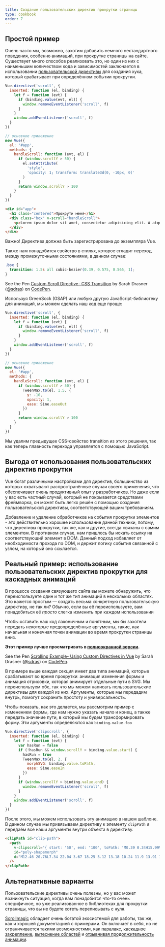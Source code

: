 ```yaml
---
title: Создание пользовательских директив прокрутки страницы
type: cookbook
order: 7
---
```


## Простой пример

Очень часто мы, возможно, захотим добавить немного нестандартного поведения, особенно анимаций, при прокрутке страницы на сайте. Существует много способов реализовать это, но один из них с наименьшим количеством кода и зависимостей заключается в использовании [пользовательской директивы](https://ru.vuejs.org/v2/guide/custom-directive.html) для создания хука, который срабатывает при определённом событии прокрутки.
```js
Vue.directive('scroll', {
  inserted: function (el, binding) {
    let f = function (evt) {
      if (binding.value(evt, el)) {
        window.removeEventListener('scroll', f)
      }
    }
    window.addEventListener('scroll', f)
  }
})

// основное приложение
new Vue({
  el: '#app',
  methods: {
    handleScroll: function (evt, el) {
      if (window.scrollY > 50) {
        el.setAttribute(
          'style',
          'opacity: 1; transform: translate3d(0, -10px, 0)'
        )
      }
      return window.scrollY > 100
    }
  }
})
```

```html
<div id="app">
  <h1 class="centered">Прокрути меня</h1>
  <div class="box" v-scroll="handleScroll">
    <p>Lorem ipsum dolor sit amet, consectetur adipisicing elit. A atque amet harum aut ab veritatis earum porro praesentium ut corporis. Quasi provident dolorem officia iure fugiat, eius mollitia sequi quisquam.</p>
  </div>
</div>
```

<p class="tip">Важно! Директива должна быть зарегистрирована до экземпляра Vue.</p>

Также нам понадобится свойство в стилях, которое сгладит переход между промежуточными состояниями, в данном случае:

```css
.box {
  transition: 1.5s all cubic-bezier(0.39, 0.575, 0.565, 1);
}
```

<p data-height="450" data-theme-id="5162" data-slug-hash="983220ed949ac670dff96bdcaf9d3338" data-default-tab="result" data-user="sdras" data-embed-version="2" data-pen-title="Custom Scroll Directive- CSS Transition" class="codepen">See the Pen <a href="https://codepen.io/sdras/pen/983220ed949ac670dff96bdcaf9d3338/">Custom Scroll Directive- CSS Transition</a> by Sarah Drasner (<a href="https://codepen.io/sdras">@sdras</a>) on <a href="https://codepen.io">CodePen</a>.</p>
<script async src="https://static.codepen.io/assets/embed/ei.js"></script>

Используя GreenSock (GSAP) или любую другую JavaScript-библиотеку для анимаций, мы можем сделать наш код еще проще:

```js
Vue.directive('scroll', {
  inserted: function (el, binding) {
    let f = function (evt) {
      if (binding.value(evt, el)) {
        window.removeEventListener('scroll', f)
      }
    }
    window.addEventListener('scroll', f)
  }
})

// основное приложение
new Vue({
  el: '#app',
  methods: {
    handleScroll: function (evt, el) {
      if (window.scrollY > 50) {
        TweenMax.to(el, 1.5, {
          y: -10,
          opacity: 1,
          ease: Sine.easeOut
        })
      }
      return window.scrollY > 100
    }
  }
})
```

Мы удалим предыдущее CSS-свойство transition из этого решения, так как теперь плавность перехода управляется с помощью JavaScript.

## Выгода от использования пользовательских директив прокрутки

Vue богат различными настройками для директив, большинство из которых охватывают распространённые случаи своего применения, что обеспечивает очень продуктивный опыт у разработчиков. Но даже если у вас есть частный случай, который не покрывается средствами фреймворка, он может быть легко решён с помощью создания пользовательской директивы, соответствующей вашим требованиям.

Добавление и удаление обработчиков на события прокрутки элементов - это действительно хорошее использование данной техники, потому, что директивы прокрутки, так же, как и другие, всегда связаны с самим элементом. В противном случае, нам пришлось бы искать ссылку на соответствующий элемент в DOM. Данный подход избавляет от необходимости прохода по DOM, и держит логику события связанной с узлом, на который оно ссылается.

## Реальный пример: использование пользовательских директив прокрутки для каскадных анимаций

В процессе создания связующего сайта вы можете обнаружить, что переиспользуете один и тот же тип анимаций в нескольких областях.
Это кажется простым — создать весьма конкретную пользовательскую директиву, не так ли? Обычно, если вы её переиспользуете, вам понадобиться её _просто_ слегка изменить при каждом использовании

Чтобы оставить наш код лаконичным и понятным, мы бы захотели передать некоторые предопределённые аргументы, такие, как начальная и конечная точки анимации во время прокрутки страницы вниз.


**Этот пример лучше просматривать в [полноэкранной версии](https://s.codepen.io/sdras/debug/078c19f5b3ed7f7d28584da450296cd0).**

<p data-height="500" data-theme-id="5162" data-slug-hash="c8c55e3e0bba997350551dd747119100" data-default-tab="result" data-user="sdras" data-embed-version="2" data-pen-title="Scrolling Example- Using Custom Directives in Vue" class="codepen">See the Pen <a href="https://codepen.io/sdras/pen/c8c55e3e0bba997350551dd747119100/">Scrolling Example- Using Custom Directives in Vue</a> by Sarah Drasner (<a href="https://codepen.io/sdras">@sdras</a>) on <a href="https://codepen.io">CodePen</a>.</p>
<script async src="https://static.codepen.io/assets/embed/ei.js"></script>



В примере выше каждая секция имеет два типа анимаций, которые срабатывают во время прокрутки: анимация изменения формы и анимация отрисовки, которая анимирует отдельные пути в SVG. Мы переиспользуем обе, так что мы можем написать пользовательские директивы для каждой из них. Аргументы, которые мы передадим внутрь, помогут сохранить простоту и универсальность.

Чтобы показать, как это делается, мы рассмотрим пример с изменением формы, где нам нужно указать начало и конец, а также передать значение пути, в который мы будем трансформировать форму. Эти аргументы определяются как `binding.value.foo`

```js
Vue.directive('clipscroll', {
  inserted: function (el, binding) {
    let f = function (evt) {
      var hasRun = false
      if (!hasRun && window.scrollY > binding.value.start) {
        hasRun = true
        TweenMax.to(el, 2, {
          morphSVG: binding.value.toPath,
          ease: Sine.easeIn
        })
      }
      if (window.scrollY > binding.value.end) {
        window.removeEventListener('scroll', f)
      }
    }
    window.addEventListener('scroll', f)
  }
})
```

После этого, мы можем использовать эту анимацию в нашем шаблоне. В данном случае мы привязываем директиву к элементу `clipPath` и передаём все наши аргументы внутри объекта в директиву.

```html
<clipPath id="clip-path">
  <path
    v-clipscroll="{ start: '50', end: '100', toPath: 'M0.39 0.34H15.99V22.44H0.39z' }"
    id="poly-shapemorph"
    d="M12.46 20.76L7.34 22.04 3.67 18.25 5.12 13.18 10.24 11.9 13.91 15.69 12.46 20.76z"
  />
</clipPath>
```

## Альтернативные варианты

Пользовательские директивы очень полезны, но у вас может возникнуть ситуация, когда вам понадобится что-то очень специфичное, но уже реализованное в библиотеках для прокрутки страницы, что вы не будете хотеть переписывать с нуля.

[Scrollmagic](http://scrollmagic.io/) обладает очень богатой экосистемой для работы, так же, как и хорошей документацией с примерами. Он включает в себя, но не ограничивается такими возможностями, как  [паралакс](http://scrollmagic.io/examples/advanced/parallax_scrolling.html), [каскадное закрепление](http://scrollmagic.io/examples/expert/cascading_pins.html), [вытеснение областей](http://scrollmagic.io/examples/basic/section_wipes_natural.html) и [отзывчивая продолжительность анимации](http://scrollmagic.io/examples/basic/responsive_duration.html).
